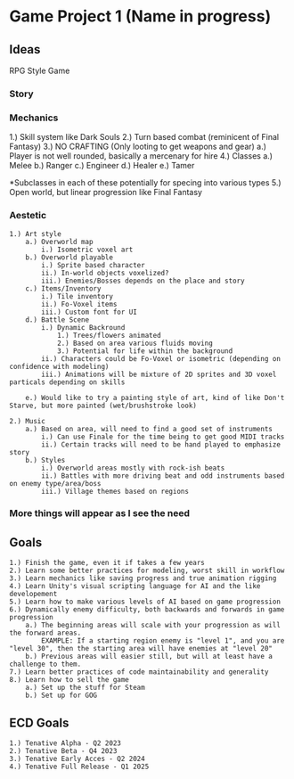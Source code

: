 # Game Project 1 (Name in progress)

## Ideas
RPG Style Game

### Story

### Mechanics
1.) Skill system like Dark Souls
2.) Turn based combat (reminicent of Final Fantasy)
3.) NO CRAFTING (Only looting to get weapons and gear)
	a.) Player is not well rounded, basically a mercenary for hire
4.) Classes
	a.) Melee
	b.) Ranger
	c.) Engineer
	d.) Healer
	e.) Tamer

\*Subclasses in each of these potentially for specing into various types
5.) Open world, but linear progression like Final Fantasy

### Aestetic
	1.) Art style
		a.) Overworld map 
			i.) Isometric voxel art
		b.) Overworld playable
			i.) Sprite based character
			ii.) In-world objects voxelized?
			iii.) Enemies/Bosses depends on the place and story
		c.) Items/Inventory
			i.) Tile inventory
			ii.) Fo-Voxel items
			iii.) Custom font for UI
		d.) Battle Scene
			i.) Dynamic Backround
				1.) Trees/flowers animated
				2.) Based on area various fluids moving
				3.) Potential for life within the background
			ii.) Characters could be Fo-Voxel or isometric (depending on confidence with modeling)
			iii.) Animations will be mixture of 2D sprites and 3D voxel particals depending on skills

		e.) Would like to try a painting style of art, kind of like Don't Starve, but more painted (wet/brushstroke look)

	2.) Music
		a.) Based on area, will need to find a good set of instruments
			i.) Can use Finale for the time being to get good MIDI tracks
			ii.) Certain tracks will need to be hand played to emphasize story
		b.) Styles
			i.) Overworld areas mostly with rock-ish beats
			ii.) Battles with more driving beat and odd instruments based on enemy type/area/boss
			iii.) Village themes based on regions

### More things will appear as I see the need

## Goals

	1.) Finish the game, even it if takes a few years
	2.) Learn some better practices for modeling, worst skill in workflow
	3.) Learn mechanics like saving progress and true animation rigging
	4.) Learn Unity's visual scripting language for AI and the like developement
	5.) Learn how to make various levels of AI based on game progression
	6.) Dynamically enemy difficulty, both backwards and forwards in game progression
		a.) The beginning areas will scale with your progression as will the forward areas. 
			EXAMPLE: If a starting region enemy is "level 1", and you are "level 30", then the starting area will have enemies at "level 20"
		b.) Previous areas will easier still, but will at least have a challenge to them.
	7.) Learn better practices of code maintainability and generality 
	8.) Learn how to sell the game
		a.) Set up the stuff for Steam
		b.) Set up for GOG

## ECD Goals

	1.) Tenative Alpha - Q2 2023
	2.) Tenative Beta - Q4 2023
	3.) Tenative Early Acces - Q2 2024
	4.) Tenative Full Release - Q1 2025



